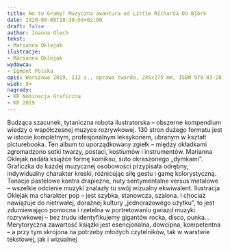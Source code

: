 ```yaml
---
title: No to Gramy! Muzyczna awantura od Little Richarda Do Björk
date: 2020-08-08T18:39:59+02:00
draft: false
author: Joanna Olech
tekst:
- Marianna Oklejak
ilustracje:
- Marianna Oklejak
wydawca:
- Egmont Polska
opis: Warszawa 2019, 112 s., oprawa twarda, 245×275 mm, ISBN 978-83-281-2097-6
wiek: 8+
nagrody:
- KR Nominacja Graficzna
- KR 2019
---
```


Budząca szacunek, tytaniczna robota ilustratorska – obszerne kompendium wiedzy o współczesnej muzyce rozrywkowej. 130 stron dużego formatu jest w istocie kompletnym, profesjonalnym leksykonem, ubranym w kształt picturebooka. Ten album to uporządkowany zgiełk – między okładkami zgromadzono setki twarzy, postaci, kostiumów i instrumentów. Marianna Oklejak nadała książce formę komiksu, suto okraszonego „dymkami”. Graficzka do każdej muzycznej osobowości przypisała odrębny, indywidualny charakter kreski, różnicując siłę gestu i gamę kolorystyczną. Tonacje pastelowe kontra drapieżne, nuty sentymentalne versus metalowe – wszelkie odcienie muzyki znalazły tu swój wizualny ekwiwalent. Ilustracja Oklejak ma charakter pop – jest szybka, stanowcza, szalona. I chociaż nawiązuje do nietrwałej, doraźnej kultury „jednorazowego użytku”, to jest zdumiewająco pomocna i rzetelna w portretowaniu gwiazd muzyki rozrywkowej – bez trudu identyfikujemy gigantów rocka, disco, punka… Merytoryczna zawartość książki jest esencjonalna, dowcipna, kompetentna – a przy tym skrojona na potrzeby młodych czytelników, tak w warstwie tekstowej, jak i wizualnej
